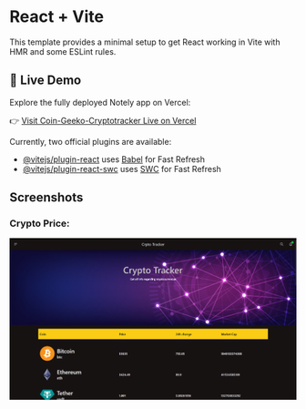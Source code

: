 # React + Vite

This template provides a minimal setup to get React working in Vite with HMR and some ESLint rules.


## 🔗 Live Demo

Explore the fully deployed Notely app on Vercel:

👉 [Visit Coin-Geeko-Cryptotracker Live on Vercel](https://coin-geeko-cryptotracker.vercel.app/)



Currently, two official plugins are available:

- [@vitejs/plugin-react](https://github.com/vitejs/vite-plugin-react/blob/main/packages/plugin-react/README.md) uses [Babel](https://babeljs.io/) for Fast Refresh
- [@vitejs/plugin-react-swc](https://github.com/vitejs/vite-plugin-react-swc) uses [SWC](https://swc.rs/) for Fast Refresh

## Screenshots

### Crypto Price:
![Crypto Price](H.png)
